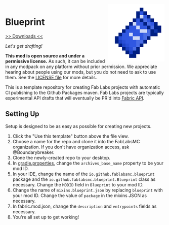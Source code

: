 <img src="icon.png" align="right" width="180px"/>

# Blueprint


[>> Downloads <<](https://github.com/FabLabsMC/Blueprint/releases)

*Let's get drafting!*

**This mod is open source and under a permissive license.** As such, it can be included in any modpack on any platform without prior permission. We appreciate hearing about people using our mods, but you do not need to ask to use them. See the [LICENSE file](LICENSE) for more details.

This is a template repository for creating Fab Labs projects with automatic CI publishing to the Github Packages maven. Fab Labs projects are typically experimental API drafts that will eventually be PR'd into [Fabric API](https://github.com/fabricmc/fabric).

## Setting Up
Setup is designed to be as easy as possible for creating new projects.
1. Click the "Use this template" button above the file view.
2. Choose a name for the repo and clone it into the FabLabsMC organization. If you don't have organization access, ask @Boundarybreaker.
3. Clone the newly-created repo to your desktop.
4. In [gradle.properties](gradle.properties), change the `archives_base_name` property to be your mod ID.
5. In your IDE, change the name of the `io.github.fablabsmc.blueprint` package and the `io.github.fablabsmc.blueprint.Blueprint` class as necessary. Change the `MODID` field in `Blueprint` to your mod ID.
6. Change the name of `mixins.blueprint.json` by replacing `blueprint` with your mod ID. Change the value of `package` in the mixins JSON as necessary.
7. In fabric.mod.json, change the `description` and `entrypoints` fields as necessary.
8. You're all set up to get working!
